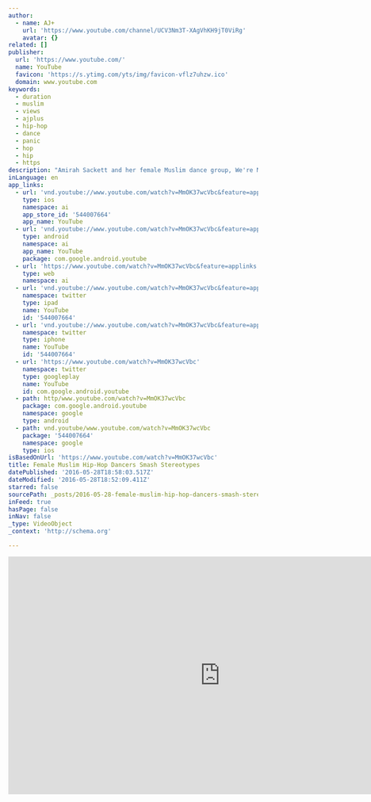 ```yaml
---
author:
  - name: AJ+
    url: 'https://www.youtube.com/channel/UCV3Nm3T-XAgVhKH9jT0ViRg'
    avatar: {}
related: []
publisher:
  url: 'https://www.youtube.com/'
  name: YouTube
  favicon: 'https://s.ytimg.com/yts/img/favicon-vflz7uhzw.ico'
  domain: www.youtube.com
keywords:
  - duration
  - muslim
  - views
  - ajplus
  - hip-hop
  - dance
  - panic
  - hop
  - hip
  - https
description: "Amirah Sackett and her female Muslim dance group, We're Muslim Don't Panic, spread their hip-hop all over the country to address misconceptions about Muslim women. Subscribe for more videos: http://www.youtube.com/channel/UCV3Nm3T-XAgVhKH9jT0ViRg?sub_confirmation=1 Like us on Facebook: https://www.facebook.com/ajplusenglish Download the AJ+ app at http://www.ajplus.net/ Follow us on Twitter: https://twitter.com/ajplus"
inLanguage: en
app_links:
  - url: 'vnd.youtube://www.youtube.com/watch?v=MmOK37wcVbc&feature=applinks'
    type: ios
    namespace: ai
    app_store_id: '544007664'
    app_name: YouTube
  - url: 'vnd.youtube://www.youtube.com/watch?v=MmOK37wcVbc&feature=applinks'
    type: android
    namespace: ai
    app_name: YouTube
    package: com.google.android.youtube
  - url: 'https://www.youtube.com/watch?v=MmOK37wcVbc&feature=applinks'
    type: web
    namespace: ai
  - url: 'vnd.youtube://www.youtube.com/watch?v=MmOK37wcVbc&feature=applinks'
    namespace: twitter
    type: ipad
    name: YouTube
    id: '544007664'
  - url: 'vnd.youtube://www.youtube.com/watch?v=MmOK37wcVbc&feature=applinks'
    namespace: twitter
    type: iphone
    name: YouTube
    id: '544007664'
  - url: 'https://www.youtube.com/watch?v=MmOK37wcVbc'
    namespace: twitter
    type: googleplay
    name: YouTube
    id: com.google.android.youtube
  - path: http/www.youtube.com/watch?v=MmOK37wcVbc
    package: com.google.android.youtube
    namespace: google
    type: android
  - path: vnd.youtube/www.youtube.com/watch?v=MmOK37wcVbc
    package: '544007664'
    namespace: google
    type: ios
isBasedOnUrl: 'https://www.youtube.com/watch?v=MmOK37wcVbc'
title: Female Muslim Hip-Hop Dancers Smash Stereotypes
datePublished: '2016-05-28T18:58:03.517Z'
dateModified: '2016-05-28T18:52:09.411Z'
starred: false
sourcePath: _posts/2016-05-28-female-muslim-hip-hop-dancers-smash-stereotypes.md
inFeed: true
hasPage: false
inNav: false
_type: VideoObject
_context: 'http://schema.org'

---
```

<iframe src="https://cdn.embedly.com/widgets/media.html?src=https%3A%2F%2Fwww.youtube.com%2Fembed%2FMmOK37wcVbc%3Ffeature%3Doembed&amp;url=http%3A%2F%2Fwww.youtube.com%2Fwatch%3Fv%3DMmOK37wcVbc&amp;image=https%3A%2F%2Fi.ytimg.com%2Fvi%2FMmOK37wcVbc%2Fhqdefault.jpg&amp;key=b7d04c9b404c499eba89ee7072e1c4f7&amp;type=text%2Fhtml&amp;schema=youtube" width="854" height="480" scrolling="no" frameborder="0" allowfullscreen="" style=""></iframe>